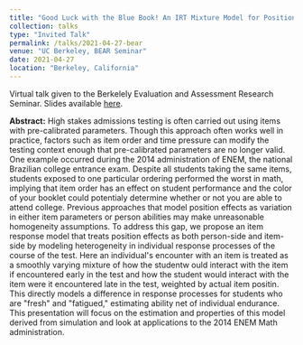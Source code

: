 ```yaml
---
title: "Good Luck with the Blue Book! An IRT Mixture Model for Position Effects"
collection: talks
type: "Invited Talk"
permalink: /talks/2021-04-27-bear
venue: "UC Berkeley, BEAR Seminar"
date: 2021-04-27
location: "Berkeley, California"
---
```


Virtual talk given to the Berkelely Evaluation and Assessment Research Seminar. Slides available [here](http://klintkanopka.com/files/slides-2021-04-27.pdf).

**Abstract:** High stakes admissions testing is often carried out using items with pre-calibrated parameters. Though this approach often works well in practice, factors such as item order and time pressure can modify the testing context enough that pre-calibrated parameters are no longer valid. One example occurred during the 2014 administration of ENEM, the national Brazilian college entrance exam. Despite all students taking the same items, students exposed to one particular ordering performed the worst in math, implying that item order has an effect on student performance and the color of your booklet could potentialy determine whether or not you are able to attend college. Previous approaches that model position effects as variation in either item parameters or person abilities may make unreasonable homogeneity assumptions. To address this gap, we propose an item response model that treats position effects as both person-side and item-side by modeling heterogeneity in individual response processes of the course of the test. Here an individual's encounter with an item is treated as a smoothly varying mixture of how the studentw ould interact with the item if encountered early in the test and how the student would interact with the item were it encountered late in the test, weighted by actual item positin. This directly models a difference in response processes for students who are "fresh" and "fatigued," estimating ability net of individual endurance. This presentation will focus on the estimation and properties of this model derived from simulation and look at applications to the 2014 ENEM Math administration.
